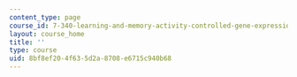 ```yaml
---
content_type: page
course_id: 7-340-learning-and-memory-activity-controlled-gene-expression-in-the-nervous-system-fall-2009
layout: course_home
title: ''
type: course
uid: 8bf8ef20-4f63-5d2a-8708-e6715c940b68
---
```

